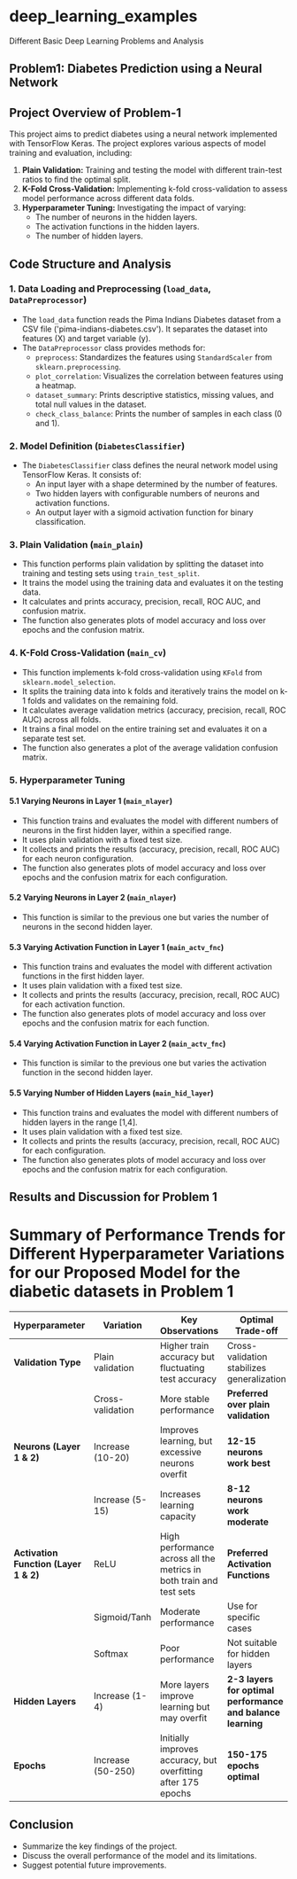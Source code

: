 # deep_learning_examples
 Different Basic Deep Learning Problems and Analysis


## Problem1: Diabetes Prediction using a Neural Network

## Project Overview of Problem-1

This project aims to predict diabetes using a neural network implemented with TensorFlow Keras. The project explores various aspects of model training and evaluation, including:

1.  **Plain Validation:** Training and testing the model with different train-test ratios to find the optimal split.
2.  **K-Fold Cross-Validation:** Implementing k-fold cross-validation to assess model performance across different data folds.
3.  **Hyperparameter Tuning:** Investigating the impact of varying:
    *   The number of neurons in the hidden layers.
    *   The activation functions in the hidden layers.
    *   The number of hidden layers.

## Code Structure and Analysis

### 1. Data Loading and Preprocessing (`load_data`, `DataPreprocessor`)

*   The `load_data` function reads the Pima Indians Diabetes dataset from a CSV file ('pima-indians-diabetes.csv'). It separates the dataset into features (X) and target variable (y).
*   The `DataPreprocessor` class provides methods for:
    *   `preprocess`: Standardizes the features using `StandardScaler` from `sklearn.preprocessing`.
    *   `plot_correlation`: Visualizes the correlation between features using a heatmap.
    *   `dataset_summary`: Prints descriptive statistics, missing values, and total null values in the dataset.
    *   `check_class_balance`: Prints the number of samples in each class (0 and 1).

### 2. Model Definition (`DiabetesClassifier`)

*   The `DiabetesClassifier` class defines the neural network model using TensorFlow Keras. It consists of:
    *   An input layer with a shape determined by the number of features.
    *   Two hidden layers with configurable numbers of neurons and activation functions.
    *   An output layer with a sigmoid activation function for binary classification.

### 3. Plain Validation (`main_plain`)

*   This function performs plain validation by splitting the dataset into training and testing sets using `train_test_split`.
*   It trains the model using the training data and evaluates it on the testing data.
*   It calculates and prints accuracy, precision, recall, ROC AUC, and confusion matrix.
*   The function also generates plots of model accuracy and loss over epochs and the confusion matrix.

### 4. K-Fold Cross-Validation (`main_cv`)

*   This function implements k-fold cross-validation using `KFold` from `sklearn.model_selection`.
*   It splits the training data into k folds and iteratively trains the model on k-1 folds and validates on the remaining fold.
*   It calculates average validation metrics (accuracy, precision, recall, ROC AUC) across all folds.
*   It trains a final model on the entire training set and evaluates it on a separate test set.
*   The function also generates a plot of the average validation confusion matrix.

### 5. Hyperparameter Tuning

#### 5.1 Varying Neurons in Layer 1 (`main_nlayer`)

*   This function trains and evaluates the model with different numbers of neurons in the first hidden layer, within a specified range.
*   It uses plain validation with a fixed test size.
*   It collects and prints the results (accuracy, precision, recall, ROC AUC) for each neuron configuration.
*   The function also generates plots of model accuracy and loss over epochs and the confusion matrix for each configuration.

#### 5.2 Varying Neurons in Layer 2 (`main_nlayer`)

*   This function is similar to the previous one but varies the number of neurons in the second hidden layer.

#### 5.3 Varying Activation Function in Layer 1 (`main_actv_fnc`)

*   This function trains and evaluates the model with different activation functions in the first hidden layer.
*   It uses plain validation with a fixed test size.
*   It collects and prints the results (accuracy, precision, recall, ROC AUC) for each activation function.
*   The function also generates plots of model accuracy and loss over epochs and the confusion matrix for each function.

#### 5.4 Varying Activation Function in Layer 2 (`main_actv_fnc`)

*   This function is similar to the previous one but varies the activation function in the second hidden layer.

#### 5.5 Varying Number of Hidden Layers (`main_hid_layer`)

*   This function trains and evaluates the model with different numbers of hidden layers in the range \[1,4].
*   It uses plain validation with a fixed test size.
*   It collects and prints the results (accuracy, precision, recall, ROC AUC) for each configuration.
*   The function also generates plots of model accuracy and loss over epochs and the confusion matrix for each configuration.



## Results and Discussion for Problem 1

# Summary of Performance Trends for Different Hyperparameter Variations for our Proposed Model for the diabetic datasets in Problem 1

| **Hyperparameter**       | **Variation**                       | **Key Observations**                                             | **Optimal Trade-off**                        |
|---------------------------|-------------------------------------|------------------------------------------------------------------|----------------------------------------------|
| **Validation Type**       | Plain validation                   | Higher train accuracy but fluctuating test accuracy              | Cross-validation stabilizes generalization   |
|                           | Cross-validation                   | More stable performance                                          | **Preferred over plain validation**          |
| **Neurons (Layer 1 & 2)** | Increase (10-20)                   | Improves learning, but excessive neurons overfit                | **12-15 neurons work best**                  |
|                           | Increase (5-15)                    | Increases learning capacity                                      | **8-12 neurons work moderate**               |
| **Activation Function (Layer 1 & 2)** | ReLU                    | High performance across all the metrics in both train and test sets | **Preferred Activation Functions**           |
|                           | Sigmoid/Tanh                       | Moderate performance                                             | Use for specific cases                       |
|                           | Softmax                            | Poor performance                                                 | Not suitable for hidden layers               |
| **Hidden Layers**         | Increase (1-4)                     | More layers improve learning but may overfit                    | **2-3 layers for optimal performance and balance learning** |
| **Epochs**                | Increase (50-250)                  | Initially improves accuracy, but overfitting after 175 epochs   | **150-175 epochs optimal**                   |


## Conclusion

*   Summarize the key findings of the project.
*   Discuss the overall performance of the model and its limitations.
*   Suggest potential future improvements.
